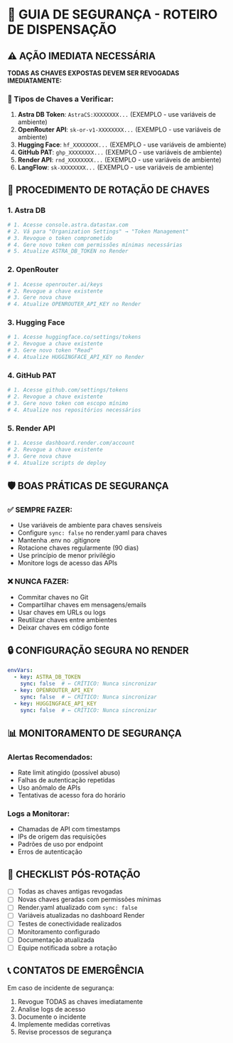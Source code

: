 # 🔐 GUIA DE SEGURANÇA - ROTEIRO DE DISPENSAÇÃO

## ⚠️ AÇÃO IMEDIATA NECESSÁRIA

**TODAS AS CHAVES EXPOSTAS DEVEM SER REVOGADAS IMEDIATAMENTE:**

### 🚨 Tipos de Chaves a Verificar:
1. **Astra DB Token**: `AstraCS:XXXXXXXX...` (EXEMPLO - use variáveis de ambiente)
2. **OpenRouter API**: `sk-or-v1-XXXXXXXX...` (EXEMPLO - use variáveis de ambiente)
3. **Hugging Face**: `hf_XXXXXXXX...` (EXEMPLO - use variáveis de ambiente)
4. **GitHub PAT**: `ghp_XXXXXXXX...` (EXEMPLO - use variáveis de ambiente)
5. **Render API**: `rnd_XXXXXXXX...` (EXEMPLO - use variáveis de ambiente)
6. **LangFlow**: `sk-XXXXXXXX...` (EXEMPLO - use variáveis de ambiente)

## 🔄 PROCEDIMENTO DE ROTAÇÃO DE CHAVES

### 1. Astra DB
```bash
# 1. Acesse console.astra.datastax.com
# 2. Vá para "Organization Settings" → "Token Management"
# 3. Revogue o token comprometido
# 4. Gere novo token com permissões mínimas necessárias
# 5. Atualize ASTRA_DB_TOKEN no Render
```

### 2. OpenRouter
```bash
# 1. Acesse openrouter.ai/keys
# 2. Revogue a chave existente
# 3. Gere nova chave
# 4. Atualize OPENROUTER_API_KEY no Render
```

### 3. Hugging Face
```bash
# 1. Acesse huggingface.co/settings/tokens
# 2. Revogue a chave existente
# 3. Gere novo token "Read"
# 4. Atualize HUGGINGFACE_API_KEY no Render
```

### 4. GitHub PAT
```bash
# 1. Acesse github.com/settings/tokens
# 2. Revogue a chave existente
# 3. Gere novo token com escopo mínimo
# 4. Atualize nos repositórios necessários
```

### 5. Render API
```bash
# 1. Acesse dashboard.render.com/account
# 2. Revogue a chave existente
# 3. Gere nova chave
# 4. Atualize scripts de deploy
```

## 🛡️ BOAS PRÁTICAS DE SEGURANÇA

### ✅ SEMPRE FAZER:
- Use variáveis de ambiente para chaves sensíveis
- Configure `sync: false` no render.yaml para chaves
- Mantenha .env no .gitignore
- Rotacione chaves regularmente (90 dias)
- Use princípio de menor privilégio
- Monitore logs de acesso das APIs

### ❌ NUNCA FAZER:
- Commitar chaves no Git
- Compartilhar chaves em mensagens/emails
- Usar chaves em URLs ou logs
- Reutilizar chaves entre ambientes
- Deixar chaves em código fonte

## 🔒 CONFIGURAÇÃO SEGURA NO RENDER

```yaml
envVars:
  - key: ASTRA_DB_TOKEN
    sync: false  # ← CRÍTICO: Nunca sincronizar
  - key: OPENROUTER_API_KEY  
    sync: false  # ← CRÍTICO: Nunca sincronizar
  - key: HUGGINGFACE_API_KEY
    sync: false  # ← CRÍTICO: Nunca sincronizar
```

## 📊 MONITORAMENTO DE SEGURANÇA

### Alertas Recomendados:
- Rate limit atingido (possível abuso)
- Falhas de autenticação repetidas
- Uso anômalo de APIs
- Tentativas de acesso fora do horário

### Logs a Monitorar:
- Chamadas de API com timestamps
- IPs de origem das requisições
- Padrões de uso por endpoint
- Erros de autenticação

## 🚀 CHECKLIST PÓS-ROTAÇÃO

- [ ] Todas as chaves antigas revogadas
- [ ] Novas chaves geradas com permissões mínimas
- [ ] Render.yaml atualizado com `sync: false`
- [ ] Variáveis atualizadas no dashboard Render
- [ ] Testes de conectividade realizados
- [ ] Monitoramento configurado
- [ ] Documentação atualizada
- [ ] Equipe notificada sobre a rotação

## 📞 CONTATOS DE EMERGÊNCIA

Em caso de incidente de segurança:
1. Revogue TODAS as chaves imediatamente
2. Analise logs de acesso
3. Documente o incidente
4. Implemente medidas corretivas
5. Revise processos de segurança
